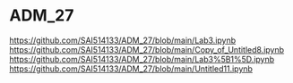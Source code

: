 # ADM_27
https://github.com/SAI514133/ADM_27/blob/main/Lab3.ipynb
https://github.com/SAI514133/ADM_27/blob/main/Copy_of_Untitled8.ipynb
https://github.com/SAI514133/ADM_27/blob/main/Lab3%5B1%5D.ipynb
https://github.com/SAI514133/ADM_27/blob/main/Untitled11.ipynb
